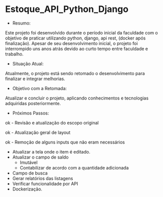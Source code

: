 # Estoque_API_Python_Django

- Resumo:

Este projeto foi desenvolvido durante o período inicial da faculdade com o objetivo de praticar utilizando python, django, api rest, (docker após finalização). Apesar de seu desenvolvimento inicial, o projeto foi interrompido uns anos atrás devido ao curto tempo entre faculdade e trabalho.


- Situação Atual:

Atualmente, o projeto está sendo retomado o desenvolvimento para finalizar e integrar melhorias.


- Objetivo com a Retomada:

Atualizar e concluir o projeto, aplicando conhecimentos e tecnologias adquiridas posteriormente.


- Próximos Passos:

ok - Revisão e atualização do escopo original

ok - Atualização geral de layout

ok - Remoção de alguns inputs que não eram necessários
- Atualizar a tela onde o item é editado.
- Atualizar o campo de saldo
    - Imutável
    - Contabilizar de acordo com a quantidade adicionada
- Campo de busca
- Gerar relatórios das listagens 
- Verificar funcionalidade por API
- Dockerização.
